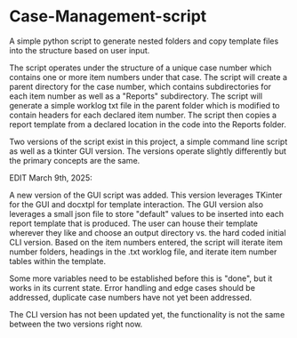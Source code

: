 # Case-Management-script
A simple python script to generate nested folders and copy template files into the structure based on user input.

The script operates under the structure of a unique case number which contains one or more item numbers under that case. The script will create a parent directory for the case number, which contains subdirectories for each item number as well as a "Reports" subdirectory. The script will generate a simple worklog txt file in the parent folder which is modified to contain headers for each declared item number. The script then copies a report template from a declared location in the code into the Reports folder.

Two versions of the script exist in this project, a simple command line script as well as a tkinter GUI version. The versions operate slightly differently but the primary concepts are the same.

EDIT March 9th, 2025:

A new version of the GUI script was added. This version leverages TKinter for the GUI and docxtpl for template interaction. The GUI version also leverages a small json file to store "default" values to be inserted into each report template that is produced. The user can house their template wherever they like and choose an output directory vs. the hard coded initial CLI version. Based on the item numbers entered, the script will iterate item number folders, headings in the .txt worklog file, and iterate item number tables within the template. 

Some more variables need to be established before this is "done", but it works in its current state. Error handling and edge cases should be addressed, duplicate case numbers have not yet been addressed.

The CLI version has not been updated yet, the functionality is not the same between the two versions right now.

